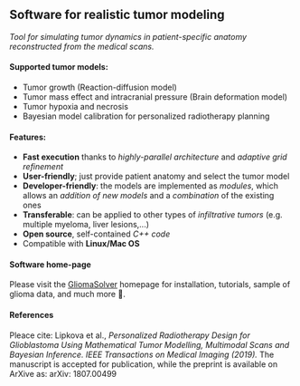 ## Software for realistic tumor modeling
_Tool for simulating tumor dynamics in patient-specific anatomy reconstructed from the medical scans._

#### Supported tumor models:
 * Tumor growth (Reaction-diffusion model)
 * Tumor mass effect and intracranial pressure (Brain deformation model)
 * Tumor hypoxia and necrosis
 * Bayesian model calibration for personalized radiotherapy planning 

#### Features:
 * **Fast execution** thanks to *highly-parallel architecture* and *adaptive grid refinement*
 * **User-friendly**; just provide patient anatomy and select the tumor model
 * **Developer-friendly**: the models are implemented as *modules*, which allows an *addition of new models* and a *combination* of the existing ones
 * **Transferable**: can be applied to other types of *infiltrative tumors* (e.g. multiple myeloma, liver lesions,...)
 * **Open source**, self-contained *C++ code*
 * Compatible with **Linux/Mac OS**

#### Software home-page
Please visit the [GliomaSolver](http://tdo.sk/~janka/GliomaWebsite//index.html) homepage for installation, tutorials, sample of glioma data, and much more :panda_face:.

#### References
Pleace cite:
Lipkova et al., *Personalized Radiotherapy Design for Glioblastoma Using Mathematical Tumor Modelling, Multimodal Scans and Bayesian Inference. IEEE Transactions on Medical Imaging (2019).* The manuscript is accepted for publication, while the preprint is available on ArXive as: arXiv: 1807.00499






